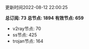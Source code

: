 更新时间2022-08-12 22:00:25

**总订阅: 73**
**总节点: 1894**
**有效节点: 659**
- v2ray节点: 70
- ss节点: 425
- trojan节点: 164

